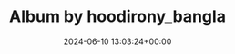 ---
archive_date: 2024-07-24
code: C8CUHn2B2Bu
date: 2024-06-10 13:03:24+00:00
id: '3387358354484977774'
layout: post
media:
- id: '3387358346247321945'
  type: image
  url: media/C8CUHn2B2Bu/3387358346247321945.jpg
- id: '3387358346272341814'
  type: image
  url: media/C8CUHn2B2Bu/3387358346272341814.jpg
- id: '3387358346263923382'
  type: image
  url: media/C8CUHn2B2Bu/3387358346263923382.jpg
permalink: /p/C8CUHn2B2Bu/
thumbnail: media/C8CUHn2B2Bu/3387358354484977774.jpg
title: Album by hoodirony_bangla
---